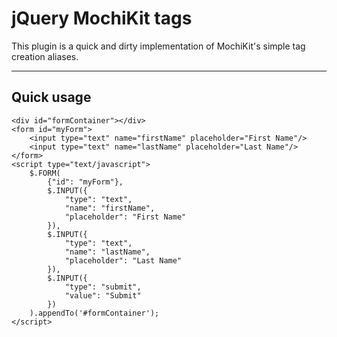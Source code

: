 # jQuery MochiKit tags

This plugin is a quick and dirty implementation of MochiKit's simple tag creation aliases.

---

## Quick usage

	<div id="formContainer"></div>
	<form id="myForm">
		<input type="text" name="firstName" placeholder="First Name"/>
		<input type="text" name="lastName" placeholder="Last Name"/>
	</form>
	<script type="text/javascript">
		$.FORM(
			{"id": "myForm"},
			$.INPUT({
				"type": "text",
				"name": "firstName",
				"placeholder": "First Name"
			}),
			$.INPUT({
				"type": "text",
				"name": "lastName",
				"placeholder": "Last Name"
			}),
			$.INPUT({
				"type": "submit",
				"value": "Submit"
			})
		).appendTo('#formContainer');
	</script>
